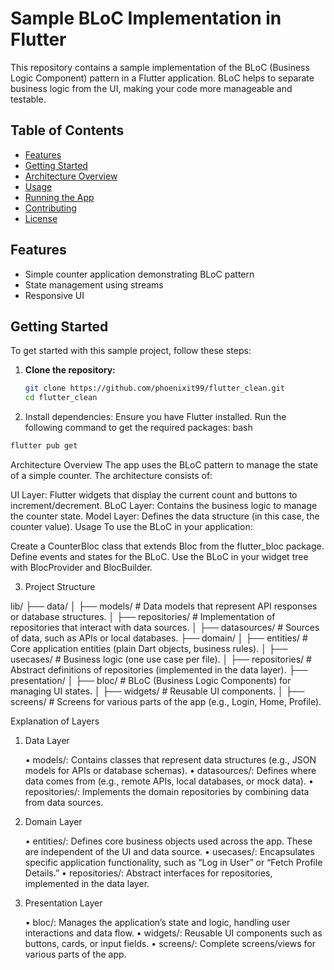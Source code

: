 # Sample BLoC Implementation in Flutter

This repository contains a sample implementation of the BLoC (Business Logic Component) pattern in a Flutter application. BLoC helps to separate business logic from the UI, making your code more manageable and testable.

## Table of Contents

- [Features](#features)
- [Getting Started](#getting-started)
- [Architecture Overview](#architecture-overview)
- [Usage](#usage)
- [Running the App](#running-the-app)
- [Contributing](#contributing)
- [License](#license)

## Features

- Simple counter application demonstrating BLoC pattern
- State management using streams
- Responsive UI

## Getting Started

To get started with this sample project, follow these steps:

1. **Clone the repository:**

   ```bash
   git clone https://github.com/phoenixit99/flutter_clean.git
   cd flutter_clean 
   
2. Install dependencies: Ensure you have Flutter installed. Run the following command to get the required packages:
bash

 ```bash
flutter pub get 
```

Architecture Overview
The app uses the BLoC pattern to manage the state of a simple counter. The architecture consists of:

UI Layer: Flutter widgets that display the current count and buttons to increment/decrement.
BLoC Layer: Contains the business logic to manage the counter state.
Model Layer: Defines the data structure (in this case, the counter value).
Usage
To use the BLoC in your application:

Create a CounterBloc class that extends Bloc from the flutter_bloc package.
Define events and states for the BLoC.
Use the BLoC in your widget tree with BlocProvider and BlocBuilder. 

3. Project Structure 

lib/
├── data/
│   ├── models/          # Data models that represent API responses or database structures.
│   ├── repositories/    # Implementation of repositories that interact with data sources.
│   ├── datasources/     # Sources of data, such as APIs or local databases.
├── domain/
│   ├── entities/        # Core application entities (plain Dart objects, business rules).
│   ├── usecases/        # Business logic (one use case per file).
│   ├── repositories/    # Abstract definitions of repositories (implemented in the data layer).
├── presentation/
│   ├── bloc/            # BLoC (Business Logic Components) for managing UI states.
│   ├── widgets/         # Reusable UI components.
│   ├── screens/         # Screens for various parts of the app (e.g., Login, Home, Profile).

Explanation of Layers

1. Data Layer

	•	models/: Contains classes that represent data structures (e.g., JSON models for APIs or database schemas).
	•	datasources/: Defines where data comes from (e.g., remote APIs, local databases, or mock data).
	•	repositories/: Implements the domain repositories by combining data from data sources.

2. Domain Layer

	•	entities/: Defines core business objects used across the app. These are independent of the UI and data source.
	•	usecases/: Encapsulates specific application functionality, such as “Log in User” or “Fetch Profile Details.”
	•	repositories/: Abstract interfaces for repositories, implemented in the data layer.

3. Presentation Layer

	•	bloc/: Manages the application’s state and logic, handling user interactions and data flow.
	•	widgets/: Reusable UI components such as buttons, cards, or input fields.
	•	screens/: Complete screens/views for various parts of the app.

